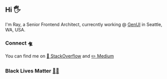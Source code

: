 <!--
**ArrayKnight/ArrayKnight** is a ✨ _special_ ✨ repository because its `README.md` (this file) appears on your GitHub profile.

Here are some ideas to get you started:

- 🔭 I’m currently working on ...
- 🌱 I’m currently learning ...
- 👯 I’m looking to collaborate on ...
- 🤔 I’m looking for help with ...
- 💬 Ask me about ...
- 📫 How to reach me: ...
- 😄 Pronouns: ...
- ⚡ Fun fact: ...
-->

## Hi 🖐

I'm Ray, a Senior Frontend Architect, currecntly working @ [GenUI](https://www.genui.com/) in Seattle, WA, USA.

### Connect 🛸

You can find me on [🧰 StackOverflow](https://stackoverflow.com/story/arrayknight) and [✏️ Medium](https://medium.com/@arrayknight)

### Black Lives Matter [✌🏿](https://blacklivesmatter.com/)

